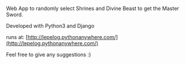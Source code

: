 Web App to randomly select Shrines and Divine Beast to get the Master Sword.

Developed with Python3 and Django

runs at: [http://lepelog.pythonanywhere.com/](http://lepelog.pythonanywhere.com/)

Feel free to give any suggestions :)